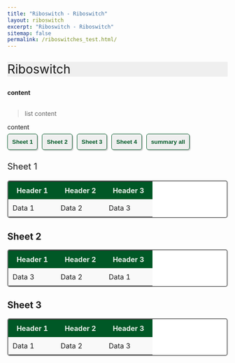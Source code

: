 ```yaml
---
title: "Riboswitch - Riboswitch"
layout: riboswitch
excerpt: "Riboswitch - Riboswitch"
sitemap: false
permalink: /riboswitches_test.html/
---
```

<html lang="en">
<head>
  <style>
    .header_box {
    border: none;
    background: #efefef;
    font-size:28px
  }
/* 按钮容器样式 */
    .button-container {
      display: flex;
      justify-content: left;
      align-items: center;
      height: 50px;
    }
    /* 按钮样式 */
    .button {
      display: block;
      padding: 10px;
      margin-right: 10px;
      text-align: center;
      background-color: #efefef;
      color: #005826;
      text-decoration: none;
      font-weight: bold;
      border: 1px solid #005826;
      border-radius: 5px;
      box-shadow: 2px 2px 2px rgba(0, 0, 0, 0.2);
    }
    /* 鼠标悬停样式 */
    .button:hover {
      background-color: #999;
      cursor: pointer;
    }
    /* 样式表格 */
    table {
        border: 2px solid #f8f8ff;
        border: 2px solid #767676;
		    border: 2px solid #767676;
		    border-radius: 5px;
		    background-color: #fff;
        }
		  th {
        background-color: #719B71;
        background-color: #719B71;
        background-color: #005826;
        color: rgba(255,255,255,0.9);
		    cursor: pointer;
        }
		  td {
		    background-color: #ffffff;
		    background-color: #f9f9f9;
		    background-color: #f9f9f9;
		    }		
		  th, td {
		  min-width: 90px;
		  padding: 10px 10px;
		}

    /* 隐藏所有 sheet */
    .sheet {
      display: none;
    }
    
  </style>
</head>
<body>
<p class="header_box">Riboswitch</p>
<strong>content</strong><br>
<br>
<blockquote>
list content
</blockquote>
content   
<br>
  <!-- 按钮 -->
  <div class="button-container">
    <button class="button" onclick="showSheet('sheet1')">Sheet 1</button>
    <button class="button" onclick="showSheet('sheet2')">Sheet 2</button>
    <button class="button" onclick="showSheet('sheet3')">Sheet 3</button>
    <button class="button" onclick="showSheet('sheet4')">Sheet 4</button>
    <button class="button" onclick="showSheet('sheet5')">summary all</button>
  </div>
  <!-- 表格 -->
  
  <div id="sheet1" class="sheet">
    <p style='font-size:20px'>Sheet 1</p>
    <table>
      <tr>
        <th>Header 1</th>
        <th>Header 2</th>
        <th>Header 3</th>
      </tr>
      <tr>
        <td>Data 1</td>
        <td>Data 2</td>
        <td>Data 3</td>
      </tr>
      <!-- 其他行... -->
    </table>
  </div>

  <div id="sheet2" class="sheet">
    <h2>Sheet 2</h2>
    <table>
      <tr>
        <th>Header 1</th>
        <th>Header 2</th>
        <th>Header 3</th>
      </tr>
      <tr>
        <td>Data 3</td>
        <td>Data 2</td>
        <td>Data 1</td>
      </tr>
      <!-- 其他行... -->
    </table>
  </div>

  <div id="sheet3" class="sheet">
    <h2>Sheet 3</h2>
    <table>
      <tr>
        <th>Header 1</th>
        <th>Header 2</th>
        <th>Header 3</th>
      </tr>
      <tr>
        <td>Data 1</td>
        <td>Data 2</td>
        <td>Data 3</td>
      </tr>
      <!-- 其他行... -->
    </table>
  </div>

  <script>
    function showSheet(sheetId) {
      // 隐藏所有 sheet
      var sheets = document.getElementsByClassName('sheet');
      for (var i = 0; i < sheets.length; i++) {
        sheets[i].style.display = 'none';
      }

      // 显示选定的 sheet
      var sheet = document.getElementById(sheetId);
      sheet.style.display = 'block';
    }
  </script>
</body>
</html>
